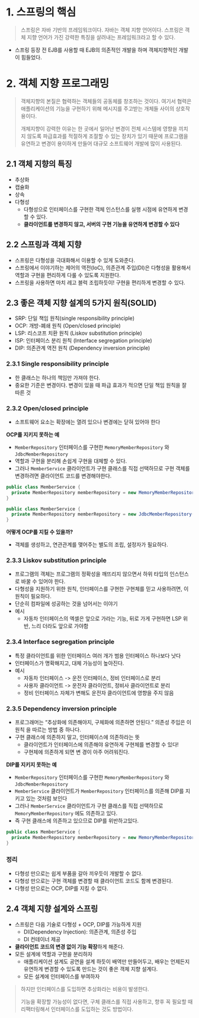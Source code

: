 # 1. 스프링의 핵심

> 스프링은 자바 기반의 프레임워크이다. 자바는 객체 지향 언어이다. 스프링은 객체 지향 언어가 가진 강력한 특징을 살려내는 프레임워크라고 할 수 있다.

* 스프링 등장 전 EJB를 사용할 때 EJB의 의존적인 개발을 하며 객체지향적인 개발이 힘들었다.

# 2. 객체 지향 프로그래밍

> 객체지향의 본질은 협력하는 객체들의 공동체를 창조하는 것이다. 여기서 협력은 애플리케이션의 기능을 구현하기 위해 메시지를 주고받는 개체들 사이의 상호작용이다. 
>
> 개체지향이 강력한 이유는 한 곳에서 일어난 변경이 전체 시스템에 영향을 끼치지 않도록 파급효과를 적절하게 조절할 수 있는 장치가 있기 때문에 프로그램을 유연하고 변경이 용이하게 만들어 대규모 소프트웨어 개발에 많이 사용된다.



## 2.1 객체 지향의 특징

* 추상화
* 캡슐화
* 상속
* 다형성
  * 다형성으로 인터페이스를 구현한 객체 인스턴스를 실행 시점에 유연하게 변경할 수 있다.
  * **클라이언트를 변경하지 않고, 서버의 구현 기능을 유연하게 변경할 수 있다**



## 2.2 스프링과 객체 지향

* 스프링은 다형성을 극대화해서 이용할 수 있게 도와준다.
* 스프링에서 이야기하는 제어의 역전(IoC), 의존관계 주입(DI)은 다형성을 활용해서 역할과 구현을 편리하게 다룰 수 있도록 지원한다.
* 스프링을 사용하면 마치 레고 블럭 조립하듯이! 구현을 편리하게 변경할 수 있다.



## 2.3 좋은 객체 지향 설계의 5가지 원칙(SOLID)

* SRP: 단일 책임 원칙(single responsibility principle)
* OCP: 개방-폐쇄 원칙 (Open/closed principle)
* LSP: 리스코프 치환 원칙 (Liskov substitution principle) 
* ISP: 인터페이스 분리 원칙 (Interface segregation principle) 
* DIP: 의존관계 역전 원칙 (Dependency inversion principle)



### 2.3.1 Single responsibility principle

* 한 클래스는 하나의 책임만 가져야 한다.
* 중요한 기준은 변경이다. 변경이 있을 때 파급 효과가 적으면 단일 책임 원칙을 잘 따른 것



### 2.3.2 Open/closed principle

* 소프트웨어 요소는 확장에는 열려 있으나 변경에는 닫혀 있어야 한다

**OCP를 지키지 못하는 예**

* `MemberRepository` 인터페이스를 구현한 `MemoryMemberRepository` 와 `JdbcMemberRepository`
* 역할과 구현을 분리해 손쉽게 구현을 대체할 수 있다.
* 그러나 `MemberService` 클라이언트가 구현 클래스를 직접 선택하므로 구현 객체를 변경하려면 클라이언트 코드를 변경해야한다.

```java
public class MemberService {
  private MemberRepository memberRepository = new MemoryMemberRepository();
}
```

```java
public class MemberService {
  private MemberRepository memberRepository = new JdbcMemberRepository();
}
```

**어떻게 OCP를 지킬 수 있을까?**

* 객체를 생성하고, 연관관계를 맺어주는 별도의 조립, 설정자가 필요하다.



### 2.3.3 Liskov substitution principle

* 프로그램의 객체는 프로그램의 정확성을 깨뜨리지 않으면서 하위 타입의 인스턴스로 바꿀 수 있어야 한다.
* 다형성을 지원하기 위한 원칙, 인터페이스를 구현한 구현체를 믿고 사용하려면, 이 원칙이 필요하다.
* 단순히 컴파일에 성공하는 것을 넘어서는 이야기
* 예시
  * 자동차 인터페이스의 엑셀은 앞으로 가라는 기능, 뒤로 가게 구현하면 LSP 위반, 느리 더라도 앞으로 가야함



### 2.3.4 Interface segregation principle

* 특정 클라이언트를 위한 인터페이스 여러 개가 범용 인터페이스 하나보다 낫다
* 인터페이스가 명확해지고, 대체 가능성이 높아진다.
* 예시
  * 자동차 인터페이스 -> 운전 인터페이스, 정비 인터페이스로 분리
  * 사용자 클라이언트 -> 운전자 클라이언트, 정비사 클라이언트로 분리
  * 정비 인터페이스 자체가 변해도 운전자 클라이언트에 영향을 주지 않음



### 2.3.5 Dependency inversion principle

* 프로그래머는 “추상화에 의존해야지, 구체화에 의존하면 안된다.” 의존성 주입은 이 원칙 을 따르는 방법 중 하나다.
* 구현 클래스에 의존하지 말고, 인터페이스에 의존하라는 뜻
  * 클라이언트가 인터페이스에 의존해야 유연하게 구현체를 변경할 수 있다! 
  * 구현체에 의존하게 되면 변 경이 아주 어려워진다.

**DIP를 지키지 못하는 예**

* `MemberRepository` 인터페이스를 구현한 `MemoryMemberRepository` 와 `JdbcMemberRepository`
* `MemberService` 클라이언트가 `MemberRepository` 인터페이스를 의존해 DIP를 지키고 있는 것처럼 보인다
* 그러나 `MemberService` 클라이언트가 구현 클래스를 직접 선택하므로 `MemoryMemberRepository` 에도 의존하고 있다.
* 즉 구현 클래스에 의존하고 있으므로 DIP를 위반하고있다.

```java
public class MemberService {
  private MemberRepository memberRepository = new MemoryMemberRepository();
}
```



### 정리

* 다형성 만으로는 쉽게 부품을 갈아 끼우듯이 개발할 수 없다.
* 다형성 만으로는 구현 객체를 변경할 때 클라이언트 코드도 함께 변경된다.
* 다형성 만으로는 OCP, DIP를 지킬 수 없다.



## 2.4 객체 지향 설계와 스프링

* 스프링은 다음 기술로 다형성 + OCP, DIP를 가능하게 지원
  * DI(Dependency Injection): 의존관계, 의존성 주입
  * DI 컨테이너 제공
* **클라이언트 코드의 변경 없이 기능 확장**하게 해준다.
* 모든 설계에 역할과 구현을 분리하자
  * 애플리케이션 설계도 공연을 설계 하듯이 배역만 만들어두고, 배우는 언제든지 유연하게 변경할 수 있도록 만드는 것이 좋은 객체 지향 설계다.
  * 모든 설계에 인터페이스를 부여하자

> 하지만 인터페이스를 도입하면 추상화라는 비용이 발생한다.
>
> 기능을 확장할 가능성이 없다면, 구체 클래스를 직접 사용하고, 향후 꼭 필요할 때 리팩터링해서 인터페이스를 도입하는 것도 방법이다.